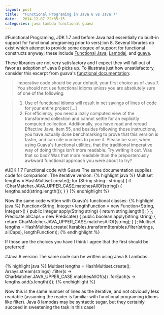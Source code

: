 ```yaml
---
layout: post
title:  "Functional Programing in Java 8 vs Java 7"
date:   2014-12-07 22:35:15
categories: java lambda functional guava
---
```


#Functional Programing, JDK 1.7 and before
Java had essentially no built-in support for functional programing prior to vers(:ion 8.  Several libraries do exist which attempt to provide some degree of support for functional constructs anyway; these include [Functional Java](http://www.functionaljava.org/), [Lambdaj](https://code.google.com/p/lambdaj/), and [guava](https://code.google.com/p/guava-libraries/).

These libraries are not very satisfactory and I expect they will fall out of favor as adoption of Java 8 picks up.  To illustrate just how unsatisfactory, consider this excerpt from guava's [functional documentation](https://code.google.com/p/guava-libraries/wiki/FunctionalExplained):

>Imperative code should be your default, your first choice as of Java 7. You should not use functional idioms unless you are absolutely sure of one of the following:

>1. Use of functional idioms will result in net savings of lines of code for your entire project [...]
>1. For efficiency, you need a lazily computed view of the transformed collection and cannot settle for an explicitly computed collection. Additionally, you have read and reread Effective Java, item 55, and besides following those instructions, you have actually done benchmarking to prove that this version is faster, and can cite numbers to prove it.
>Please be sure, when using Guava's functional utilities, that the traditional imperative way of doing things isn't more readable. Try writing it out. Was that so bad? Was that more readable than the preposterously awkward functional approach you were about to try?

#JDK 1.7 Functional code with Guava
The same documentation supplies code for comparison.  The iterative version:
{% highlight java %}
Multiset<Integer> lengths = HashMultiset.create();
for (String string : strings) {
  if (CharMatcher.JAVA_UPPER_CASE.matchesAllOf(string)) {
    lengths.add(string.length());
  }
}
{% endhighlight %}

Now the same code written with Guava's functional classes:
{% highlight java %}
Function<String, Integer> lengthFunction = new Function<String, Integer>() {
  public Integer apply(String string) {
    return string.length();
  }
};
Predicate<String> allCaps = new Predicate<String>() {
  public boolean apply(String string) {
    return CharMatcher.JAVA_UPPER_CASE.matchesAllOf(string);
  }
};
Multiset<Integer> lengths = HashMultiset.create(
  Iterables.transform(Iterables.filter(strings, allCaps), lengthFunction));
{% endhighlight %}

If those are the choices you have I think I agree that the first should be preferred!

#Java 8 version
The same code can be written using Java 8 Lambdas:

{% highlight java %}
Multiset<Integer> lengths = HashMultiset.create();
Arrays.stream(strings)
   .filter(s -> CharMatcher.JAVA_UPPER_CASE.matchesAllOf(s))
   .forEach(s -> lengths.add(s.length()));
{% endhighlight %}

Now this is the same number of lines as the iterative, and not obviously less readable (assuming the reader is familiar with functional programing idioms like filter).  Java 8 lambdas may be syntactic sugar, but they certainly succeed in sweetening the task in this case!
